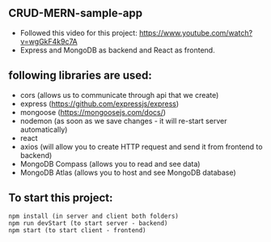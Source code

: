 ## CRUD-MERN-sample-app

- Followed this video for this project: https://www.youtube.com/watch?v=wgGkF4k9c7A
- Express and MongoDB as backend and React as frontend.

## following libraries are used:

- cors (allows us to communicate through api that we create)
- express (https://github.com/expressjs/express)
- mongoose (https://mongoosejs.com/docs/)
- nodemon (as soon as we save changes - it will re-start server automatically)
- react
- axios (will allow you to create HTTP request and send it from frontend to backend)
- MongoDB Compass (allows you to read and see data)
- MongoDB Atlas (allows you to host and see MongoDB database)

## To start this project:

```
npm install (in server and client both folders)
npm run devStart (to start server - backend)
npm start (to start client - frontend)
```
